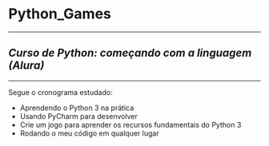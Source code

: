 # Python_Games
**************
## ***Curso de Python: começando com a linguagem (Alura)***
**************************************************
Segue o cronograma estudado:

- Aprendendo o Python 3 na prática
- Usando PyCharm para desenvolver
- Crie um jogo para aprender os recursos fundamentais do Python 3
- Rodando o meu código em qualquer lugar
